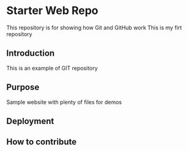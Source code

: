 # Starter Web Repo

This repository is for showing how Git and GitHub work 
This is my firt repository

## Introduction

This is an example of GIT repository

## Purpose

Sample website with plenty of files for demos

## Deployment

## How to contribute